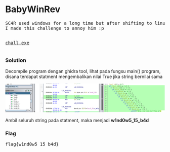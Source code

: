 <h1><b>BabyWinRev</b></h1>
<pre>
SC4R used windows for a long time but after shifting to linux started reprimanding his ignorant past. 
I made this challenge to annoy him :p

<a href="http://static.beast.sdslabs.co/static/BabyWinRev/chall.exe">chall.exe</a>
</pre>
<h3><b>Solution</b></h3>
<p>Decompile program dengan ghidra tool, lihat pada fungsu main() program, disana terdapat statment mengembalikan nilai True jika string bernilai sama</p>
<p align='center'>
  <img src="https://github.com/enomarozi/Writeup-CTF/blob/master/BackdoorCTF/Images/BabyWinRev.jpg">
</p>
<p>Ambil seluruh string pada statment, maka menjadi <b>w1nd0w5_15_b4d</b></p>
<h3><b>Flag</b></h3>
<pre>
flag{w1nd0w5_15_b4d}
</pre>
